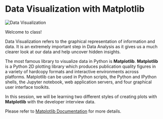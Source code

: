 # Data Visualization with Matplotlib

![Data Visualization](https://www.boostlabs.com/wp-content/uploads/2019/09/10-types-of-data-visualization.jpg)

Welcome to class!

Data Visualization refers to the graphical representation of information and data. It is an extremely important step in Data Analysis as it gives us a much clearer look at our data and help uncover hidden insights.

The most famous library to visualize data in Python is **Matplotlib**. **Matplotlib** is a Python 2D plotting library which produces publication quality figures in a variety of hardcopy formats and interactive environments across platforms. Matplotlib can be used in Python scripts, the Python and IPython shells, the Jupyter notebook, web application servers, and four graphical user interface toolkits.

In this session, we will be learning two different styles of creating plots with **Matplotlib** with the developer interview data.

Please refer to [Matplotlib Documentation](https://matplotlib.org/3.1.1/contents.html) for more details.